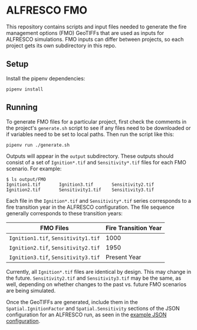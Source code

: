 # ALFRESCO FMO

This repository contains scripts and input files needed to generate the fire management options (FMO) GeoTIFFs that are used as inputs for ALFRESCO simulations. FMO inputs can differ between projects, so each project gets its own subdirectory in this repo.

## Setup

Install the pipenv dependencies:

```
pipenv install
```

## Running

To generate FMO files for a particular project, first check the comments in the project's `generate.sh` script to see if any files need to be downloaded or if variables need to be set to local paths. Then run the script like this:

```
pipenv run ./generate.sh
```

Outputs will appear in the `output` subdirectory. These outputs should consist of a set of `Ignition*.tif` and `Sensitivity*.tif` files for each FMO scenario. For example:

```
$ ls output/FMO
Ignition1.tif		Ignition3.tif		Sensitivity2.tif
Ignition2.tif		Sensitivity1.tif	Sensitivity3.tif
```

Each file in the `Ignition*.tif` and `Sensitivity*.tif` series corresponds to a fire transition year in the ALFRESCO configuration. The file sequence generally corresponds to these transition years:

| FMO Files                           | Fire Transition Year |
| ----------------------------------- | -------------------- |
| `Ignition1.tif`, `Sensitivity1.tif` | 1000                 |
| `Ignition2.tif`, `Sensitivity2.tif` | 1950                 |
| `Ignition3.tif`, `Sensitivity3.tif` | Present Year         |

Currently, all `Ignition*.tif` files are identical by design. This may change in the future. `Sensitivity2.tif` and `Sensitivity3.tif` may be the same, as well, depending on whether changes to the past vs. future FMO scenarios are being simulated.

Once the GeoTIFFs are generated, include them in the `Spatial.IgnitionFactor` and `Spatial.Sensitivity` sections of the JSON configuration for an ALFRESCO run, as seen in the [example JSON configuration](https://github.com/ua-snap/alfresco/blob/main/examples/alfresco.json).